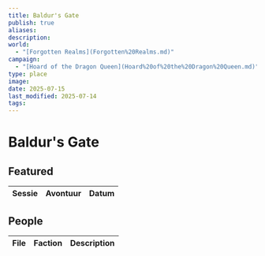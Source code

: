 ```yaml
---
title: Baldur's Gate
publish: true
aliases: 
description: 
world:
  - "[Forgotten Realms](Forgotten%20Realms.md)"
campaign:
  - "[Hoard of the Dragon Queen](Hoard%20of%20the%20Dragon%20Queen.md)"
type: place
image: 
date: 2025-07-15
last_modified: 2025-07-14
tags: 
---
```

# Baldur's Gate
## Featured
| Sessie | Avontuur | Datum |
| ------ | -------- | ----- |

## People
| File | Faction | Description |
| ---- | ------- | ----------- |


